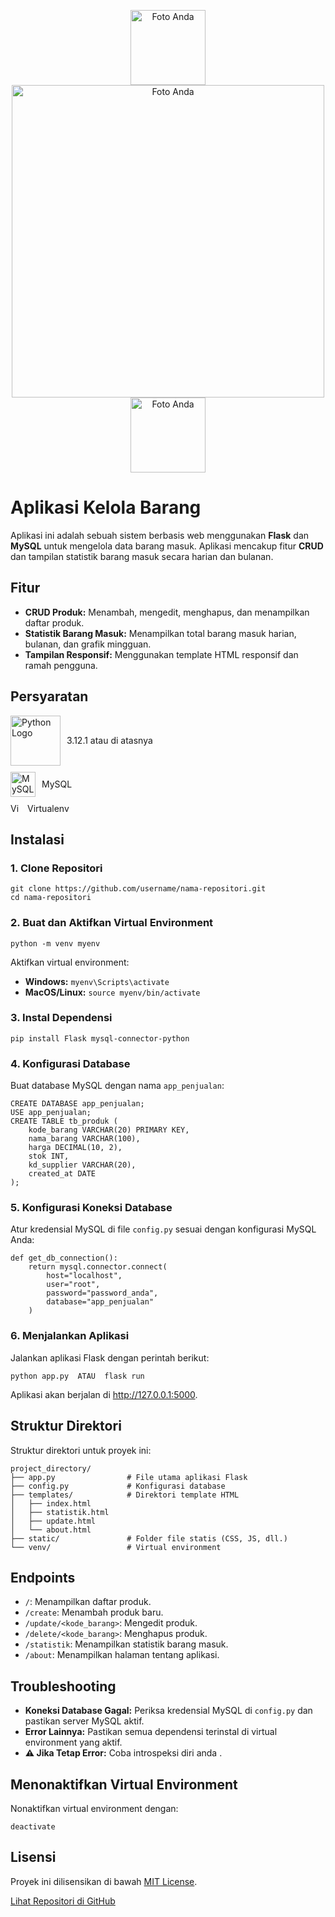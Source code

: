 <p align="center">
    <img src="https://github.com/user-attachments/assets/bbb0070c-57e7-433e-9f89-37a489830e45" alt="Foto Anda" style="width: 120px; height: auto;">
    <img src="https://github.com/user-attachments/assets/54c78825-9680-475f-a2cc-e4c4eaebf8fb" alt="Foto Anda" style="width: 500px; height: auto;">
    <img src="https://github.com/user-attachments/assets/cfeda754-9779-4bf5-89da-9d122f662dfa" alt="Foto Anda" style="width: 120px; height: auto;">
</p>

<h1>Aplikasi Kelola Barang</h1>

<p>Aplikasi ini adalah sebuah sistem berbasis web menggunakan <strong>Flask</strong> dan <strong>MySQL</strong> untuk mengelola data barang masuk. Aplikasi mencakup fitur <strong>CRUD</strong> dan tampilan statistik barang masuk secara harian dan bulanan.</p>

<h2>Fitur</h2>
<ul>
    <li><strong>CRUD Produk:</strong> Menambah, mengedit, menghapus, dan menampilkan daftar produk.</li>
    <li><strong>Statistik Barang Masuk:</strong> Menampilkan total barang masuk harian, bulanan, dan grafik mingguan.</li>
    <li><strong>Tampilan Responsif:</strong> Menggunakan template HTML responsif dan ramah pengguna.</li>
</ul>

<h2>Persyaratan</h2>
<ul style="list-style-type: none; padding: 0;">
    <li style="display: flex; align-items: center; margin-bottom: 10px;">
        <img src="https://www.python.org/static/img/python-logo@2x.png" alt="Python Logo" style="width: 80px; height: auto; margin-right: 10px;">
        <span style="flex: 1;">3.12.1 atau di atasnya</span>
    </li>
    <li style="display: flex; align-items: center; margin-bottom: 10px;">
        <img src="https://www.mysql.com/common/logos/logo-mysql-170x115.png" alt="MySQL Logo" style="width: 40px; height: auto; margin-right: 10px;">
        <span style="flex: 1;">MySQL</span>
    </li>
    <li style="display: flex; align-items: center; margin-bottom: 10px;">
        <img src="https://th.bing.com/th?id=ODLS.d766d530-29c4-4ac0-baec-2097804c4549&w=32&h=32&qlt=90&pcl=fffffa&o=6&pid=1.2" alt="Virtualenv Logo" style="width: 17px; height: auto; margin-right: 10px;">
        <span style="flex: 1;">Virtualenv</span>
    </li>
</ul>
<h2>Instalasi</h2>

<h3>1. Clone Repositori</h3>
<pre><code>git clone https://github.com/username/nama-repositori.git
cd nama-repositori</code></pre>

<h3>2. Buat dan Aktifkan Virtual Environment</h3>
<pre><code>python -m venv myenv</code></pre>
<p>Aktifkan virtual environment:</p>
<ul>
    <li><strong>Windows:</strong> <code>myenv\Scripts\activate</code></li>
    <li><strong>MacOS/Linux:</strong> <code>source myenv/bin/activate</code></li>
</ul>

<h3>3. Instal Dependensi</h3>
<pre><code>pip install Flask mysql-connector-python</code></pre>

<h3>4. Konfigurasi Database</h3>
<p>Buat database MySQL dengan nama <code>app_penjualan</code>:</p>
<pre><code>CREATE DATABASE app_penjualan;
USE app_penjualan;
CREATE TABLE tb_produk (
    kode_barang VARCHAR(20) PRIMARY KEY,
    nama_barang VARCHAR(100),
    harga DECIMAL(10, 2),
    stok INT,
    kd_supplier VARCHAR(20),
    created_at DATE
);</code></pre>

<h3>5. Konfigurasi Koneksi Database</h3>
<p>Atur kredensial MySQL di file <code>config.py</code> sesuai dengan konfigurasi MySQL Anda:</p>
<pre><code>def get_db_connection():
    return mysql.connector.connect(
        host="localhost",
        user="root",
        password="password_anda",
        database="app_penjualan"
    )</code></pre>

<h3>6. Menjalankan Aplikasi</h3>
<p>Jalankan aplikasi Flask dengan perintah berikut:</p>
<pre><code>python app.py  ATAU  flask run</code></pre>

<p>Aplikasi akan berjalan di <a href="http://127.0.0.1:5000" target="_blank">http://127.0.0.1:5000</a>.</p>

<h2>Struktur Direktori</h2>
<p>Struktur direktori untuk proyek ini:</p>
<pre><code>project_directory/
├── app.py                # File utama aplikasi Flask
├── config.py             # Konfigurasi database
├── templates/            # Direktori template HTML
│   ├── index.html
│   ├── statistik.html
│   ├── update.html
│   └── about.html
├── static/               # Folder file statis (CSS, JS, dll.)
└── venv/                 # Virtual environment</code></pre>

<h2>Endpoints</h2>
<ul>
    <li><code>/</code>: Menampilkan daftar produk.</li>
    <li><code>/create</code>: Menambah produk baru.</li>
    <li><code>/update/&lt;kode_barang&gt;</code>: Mengedit produk.</li>
    <li><code>/delete/&lt;kode_barang&gt;</code>: Menghapus produk.</li>
    <li><code>/statistik</code>: Menampilkan statistik barang masuk.</li>
    <li><code>/about</code>: Menampilkan halaman tentang aplikasi.</li>
</ul>

<h2>Troubleshooting</h2>
<ul>
    <li><strong>Koneksi Database Gagal:</strong> Periksa kredensial MySQL di <code>config.py</code> dan pastikan server MySQL aktif.</li>
    <li><strong>Error Lainnya:</strong> Pastikan semua dependensi terinstal di virtual environment yang aktif.</li>
    <li><strong> ⚠️ Jika Tetap Error:</strong> Coba introspeksi diri anda .</li>
</ul>

<h2>Menonaktifkan Virtual Environment</h2>
<p>Nonaktifkan virtual environment dengan:</p>
<pre><code>deactivate</code></pre>

<h2>Lisensi</h2>
<p>Proyek ini dilisensikan di bawah <a href="LICENSE">MIT License</a>.</p>

<a href="https://github.com/ZidanAlfianMubarok/Pemrograman-Web-Praktikum" class="button">Lihat Repositori di GitHub</a>

</body>
</html>
